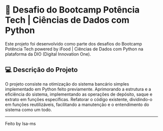 # 🚀 Desafio do Bootcamp Potência Tech | Ciências de Dados com Python

Este projeto foi desenvolvido como parte dos desafios do Bootcamp Potência Tech powered by iFood | Ciências de Dados com Python na plataforma da DIO (Digital Innovation One).

## 💻 Descrição do Projeto

O projeto consiste na otimização do sistema bancário simples implementado em Python feito previamente. Aprimorando a estrutura e a eficiência do sistema, implementando as operações de depósito, saque e extrato em funções específicas. Refatorar o código existente, dividindo-o em funções reutilizáveis, facilitando a manutenção e o entendimento do sistema como um todo.


---


Feito by Isa-ms
